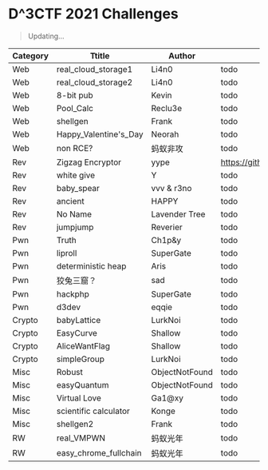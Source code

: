 # D^3CTF 2021 Challenges

> Updating...

| Category | Ttitle                | Author         | URL  |
| -------- | --------------------- | -------------- | ---- |
| Web      | real_cloud_storage1   | Li4n0          | todo |
| Web      | real_cloud_storage2   | Li4n0          | todo |
| Web      | 8-bit pub             | Kevin          | todo |
| Web      | Pool_Calc             | Reclu3e        | todo |
| Web      | shellgen              | Frank          | todo |
| Web      | Happy_Valentine's_Day | Neorah         | todo |
| Web      | non RCE?              | 蚂蚁非攻       | todo |
| Rev      | Zigzag Encryptor      | yype           | https://github.com/yype/ZigzagEncryptorPub |
| Rev      | white give            | Y              | todo |
| Rev      | baby_spear            | vvv & r3no     | todo |
| Rev      | ancient               | HAPPY          | todo |
| Rev      | No Name               | Lavender Tree  | todo |
| Rev      | jumpjump              | Reverier       | todo |
| Pwn      | Truth                 | Ch1p&y         | todo |
| Pwn      | liproll               | SuperGate      | todo |
| Pwn      | deterministic heap    | Aris           | todo |
| Pwn      | 狡兔三窟？            | sad            | todo |
| Pwn      | hackphp               | SuperGate      | todo |
| Pwn      | d3dev                 | eqqie          | todo |
| Crypto   | babyLattice           | LurkNoi        | todo |
| Crypto   | EasyCurve             | Shallow        | todo |
| Crypto   | AliceWantFlag         | Shallow        | todo |
| Crypto   | simpleGroup           | LurkNoi        | todo |
| Misc     | Robust                | ObjectNotFound | todo |
| Misc     | easyQuantum           | ObjectNotFound | todo |
| Misc     | Virtual Love          | Ga1@xy         | todo |
| Misc     | scientific calculator | Konge          | todo |
| Misc     | shellgen2             | Frank          | todo |
| RW       | real_VMPWN            | 蚂蚁光年       | todo |
| RW       | easy_chrome_fullchain | 蚂蚁光年       | todo |